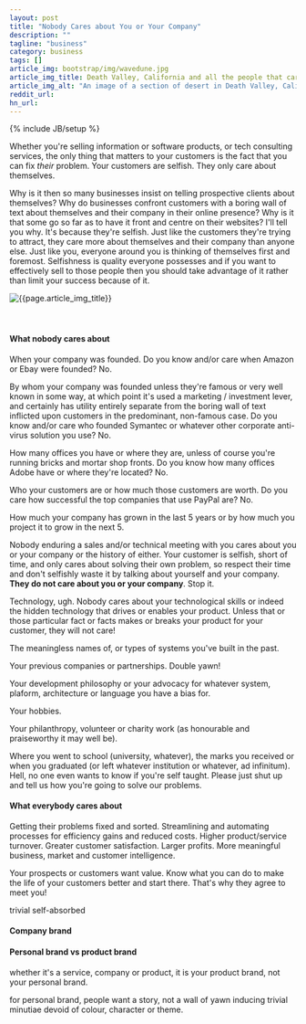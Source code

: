 ```yaml
---
layout: post
title: "Nobody Cares about You or Your Company"
description: ""
tagline: "business"
category: business
tags: []
article_img: bootstrap/img/wavedune.jpg
article_img_title: Death Valley, California and all the people that care about you and your company.
article_img_alt: "An image of a section of desert in Death Valley, California and all the people that care about you and your company"
reddit_url:
hn_url:
---
```

{% include JB/setup %}
<div class="intro">
  <div class="intro-txt">
<p>
Whether you're selling information or software products, or tech consulting services, the only thing that matters to your customers is the fact that you can fix <i>their</i> problem. Your customers are selfish. They only care about themselves. 
</p>
<p>
Why is it then so many businesses insist on telling prospective clients about themselves? Why do businesses confront customers with a boring wall of text about themselves and their company in their online presence? Why is it that some go so far as to have it front and centre on their websites? I'll tell you why. It's because they're selfish. Just like the customers they're trying to attract, they care more about themselves and their company than anyone else. Just like you, everyone around you is thinking of themselves first and foremost. Selfishness is quality everyone possesses and if you want to effectively sell to those people then you should take advantage of it rather than limit your success because of it.
</p>
  </div>
<div class="intro-img-border">
<div class="intro-img-bevel">
<div class="intro-img">
<img class="article-image" alt="{{page.article_img_title}}" title="{{page.article_img_title}}" src="{{ASSET_PATH}}/{{page.article_img}}"/>
</div>
</div>
</div>
</div>

<br/>
<br/>


#### What nobody cares about

When your company was founded. Do you know and/or care when Amazon or Ebay were founded? No. 

By whom your company was founded unless they're famous or very well known in some way, at which point it's used a marketing / investment lever, and certainly has utility entirely separate from the boring wall of text inflicted upon customers in the predominant, non-famous case. Do you know and/or care who founded Symantec or whatever other corporate anti-virus solution you use? No.

How many offices you have or where they are, unless of course you're running bricks and mortar shop fronts. Do you know how many offices Adobe have or where they're located? No.

Who your customers are or how much those customers are worth. Do you care how successful the top companies that use PayPal are? No.

How much your company has grown in the last 5 years or by how much you project it to grow in the next 5.

Nobody enduring a sales and/or technical meeting with you cares about you or your company or the history of either. Your customer is selfish, short of time, and only cares about solving their own problem, so respect their time and don't selfishly waste it by talking about yourself and your company. **They do not care about you or your company**. Stop it.

Technology, ugh. Nobody cares about your technological skills or indeed the hidden technology that drives or enables your product. Unless that or those particular fact or facts makes or breaks your product for your customer, they will not care!

The meaningless names of, or types of systems you've built in the past.

Your previous companies or partnerships. Double yawn!

Your development philosophy or your advocacy for whatever system, plaform, architecture or language you have a bias for. 

Your hobbies.

Your philanthropy, volunteer or charity work (as honourable and praiseworthy it may well be).

Where you went to school (university, whatever), the marks you received or when you graduated (or left whatever institution or whatever, ad infinitum). Hell, no one even wants to know if you're self taught. Please just shut up and tell us how you're going to solve our problems. 













#### What everybody cares about
Getting their problems fixed and sorted. 
Streamlining and automating processes for efficiency gains and reduced costs.
Higher product/service turnover.
Greater customer satisfaction.
Larger profits.
More meaningful business, market and customer intelligence. 




Your prospects or customers want value. Know what you can do to make the life of your customers better and start there. That's why they agree to meet you!


trivial
self-absorbed





#### Company brand




#### Personal brand vs product brand
whether it's a service, company or product, it is your product brand, not your personal brand.

for personal brand, people want a story, not a wall of yawn inducing trivial minutiae devoid of colour, character or theme. 




 
